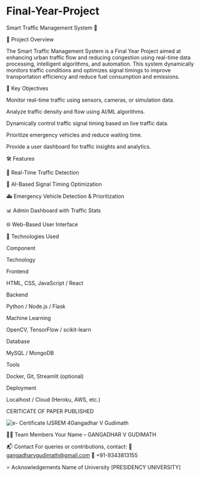 # Final-Year-Project

Smart Traffic Management System 🚦

📌 Project Overview

The Smart Traffic Management System is a Final Year Project aimed at enhancing urban traffic flow and reducing congestion using real-time data processing, intelligent algorithms, and automation. This system dynamically monitors traffic conditions and optimizes signal timings to improve transportation efficiency and reduce fuel consumption and emissions.

🎯 Key Objectives

Monitor real-time traffic using sensors, cameras, or simulation data.

Analyze traffic density and flow using AI/ML algorithms.

Dynamically control traffic signal timing based on live traffic data.

Prioritize emergency vehicles and reduce waiting time.

Provide a user dashboard for traffic insights and analytics.

🛠️ Features

🚗 Real-Time Traffic Detection

🧠 AI-Based Signal Timing Optimization

🚑 Emergency Vehicle Detection & Prioritization

📊 Admin Dashboard with Traffic Stats

🌐 Web-Based User Interface

🧰 Technologies Used

Component

Technology

Frontend

HTML, CSS, JavaScript / React

Backend

Python / Node.js / Flask

Machine Learning

OpenCV, TensorFlow / scikit-learn

Database

MySQL / MongoDB

Tools

Docker, Git, Streamlit (optional)

Deployment

Localhost / Cloud (Heroku, AWS, etc.)




CERITICATE OF PAPER PUBLISHED 

![e- Certificate IJSREM 4Gangadhar V Gudimath](https://github.com/user-attachments/assets/724c8a82-44b9-4874-b001-0ce14f6fbda9)



👨‍💻 Team Members
Your Name – GANGADHAR V GUDIMATH



📬 Contact
For queries or contributions, contact:
📧 gangadharvgudimath@gmail.com
📱 +91-9343813155

⭐ Acknowledgements
Name of University
[PRESIDENCY UNIVERSITY]




